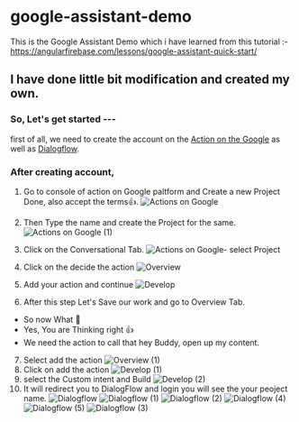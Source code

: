# google-assistant-demo
This is the Google Assistant Demo which i have learned from this tutorial :- https://angularfirebase.com/lessons/google-assistant-quick-start/

## I have done little bit modification and created my own.

### So, Let's get started ---
first of all, we need to create the account on the [Action on the Google](https://console.actions.google.com) as well as [Dialogflow](https://dialogflow.com/).

### After creating account,
1. Go to console of action on Google paltform and Create a new Project Done, also accept the terms:thumbsup:.
![Actions on Google](https://user-images.githubusercontent.com/26689210/70531028-1e81bb00-1b7a-11ea-870c-6c75a928f8eb.png)

2. Then Type the name and create the Project for the same.
![Actions on Google (1)](https://user-images.githubusercontent.com/26689210/70531329-bb445880-1b7a-11ea-9d8a-82438ba1ad23.png)

3. Click on the Conversational Tab. 
![Actions on Google- select Project](https://user-images.githubusercontent.com/26689210/70531704-7b31a580-1b7b-11ea-9c12-bf87fc6b7c00.png)
4. Click on the decide the action
![Overview](https://user-images.githubusercontent.com/26689210/70532209-9355f480-1b7c-11ea-86c9-933b472f2c85.png)
5. Add your action and continue
![Develop](https://user-images.githubusercontent.com/26689210/70532210-95b84e80-1b7c-11ea-83e2-9492487abec2.png)
6. After this step Let's Save our work and go to Overview Tab.
- So now What :thinking:	
- Yes, You are Thinking right :+1:
- We need the action to call that hey Buddy, open up my content. 
7. Select add the action
![Overview (1)](https://user-images.githubusercontent.com/26689210/70533500-3b6cbd00-1b7f-11ea-9ac9-04604a29d434.png)
8. Click on add the action
![Develop (1)](https://user-images.githubusercontent.com/26689210/70533593-6e16b580-1b7f-11ea-8615-64c5f55b4d92.png)
9. select the Custom intent and Build
![Develop (2)](https://user-images.githubusercontent.com/26689210/70534100-57bd2980-1b80-11ea-82fc-be8c9651e8be.png)
10. It will redirect you to DialogFlow and login you will see the your peoject name.
![Dialogflow](https://user-images.githubusercontent.com/26689210/70534420-0a8d8780-1b81-11ea-8ef6-ed9b43a025e4.png)
![Dialogflow (1)](https://user-images.githubusercontent.com/26689210/70535151-86d49a80-1b82-11ea-907e-cf6c8478cad9.png)
![Dialogflow (2)](https://user-images.githubusercontent.com/26689210/70535155-8805c780-1b82-11ea-9b20-8633d243be96.png)
![Dialogflow (4)](https://user-images.githubusercontent.com/26689210/70535166-8a682180-1b82-11ea-83dd-895310d7c997.png)
![Dialogflow (5)](https://user-images.githubusercontent.com/26689210/70535172-8b994e80-1b82-11ea-8776-775d9f27bacb.png)
![Dialogflow (3)](https://user-images.githubusercontent.com/26689210/70535161-8936f480-1b82-11ea-887c-d87a53335d0e.png)

